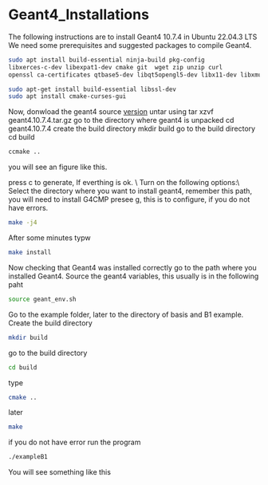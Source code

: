 # Geant4_Installations
The following instructions are to install Geant4 10.7.4 in Ubuntu 22.04.3 LTS
We need some prerequisites and suggested packages to compile Geant4.
```bash
sudo apt install build-essential ninja-build pkg-config
libxerces-c-dev libexpat1-dev cmake git  wget zip unzip curl
openssl ca-certificates qtbase5-dev libqt5opengl5-dev libx11-dev libxmu-dev libgl1-mesa-glx qt3d5-dev libxcb-xkb-dev
```
```bash
sudo apt-get install build-essential libssl-dev
sudo apt install cmake-curses-gui
```
Now, donwload the geant4 source [version](https://geant4.web.cern.ch/download/10.7.4.html) 
untar using
tar xzvf geant4.10.7.4.tar.gz
go to the directory where geant4 is unpacked
cd geant4.10.7.4 
create the build directory 
mkdir build
go to the build directory
cd build
```bash
ccmake ..
```
you will see an figure like this.



press c to generate, If everthing is ok. \\
Turn on the following options:\\
Select the directory where you want to install geant4, remember this path, you will need to install G4CMP
presee g, this is to configure, if you do not have errors.

```bash
make -j4
```
After some minutes typw
```bash
make install
```
Now checking that Geant4 was installed correctly
go to the path where you installed Geant4. Source the geant4 variables, this usually is in the following paht
```bash
source geant_env.sh
```
Go to the example folder, later to the directory of basis and B1 example.
Create the build directory
```bash
mkdir build
```
go to the build directory 
```bash
cd build
```
type 
```bash
cmake ..
```
later 
```bash
make
```
if you do not have error run the program 
```bash
./exampleB1
```
You will see something like this 













